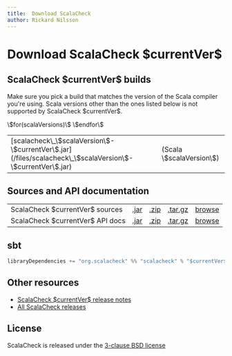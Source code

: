 ```yaml
---
title:  Download ScalaCheck
author: Rickard Nilsson
---
```


# Download ScalaCheck \$currentVer\$

## ScalaCheck \$currentVer\$ builds
Make sure you pick a build that matches the version of the Scala compiler
you're using. Scala versions other than the ones listed below is not supported
by ScalaCheck \$currentVer\$.

<table>
<tbody>
\$for(scalaVersions)\$
<tr class="odd">
<td align="left">[scalacheck\_\$scalaVersion\$-\$currentVer\$.jar](/files/scalacheck\_\$scalaVersion\$-\$currentVer\$.jar)</td>
<td align="left">(Scala \$scalaVersion\$)</td>
</tr>
\$endfor\$
</tbody>
</table>

## Sources and API documentation

|                                            |       |       |       |   |
|:-------------------------------------------|:------|:------|:------|:--|
| ScalaCheck \$currentVer\$ sources |[.jar](/files/scalacheck_\$scalaVer\$-\$currentVer\$-sources.jar)|[.zip](/files/scalacheck_\$scalaVer\$-\$currentVer\$-sources.zip)|[.tar.gz](/files/scalacheck_\$scalaVer\$-\$currentVer\$-sources.tar.gz)|[browse](\$repoUrl\$/tree/\$currentVer\$)|
| ScalaCheck \$currentVer\$ API docs|[.jar](/files/scalacheck_\$scalaVer\$-\$currentVer\$-javadoc.jar)|[.zip](/files/scalacheck_\$scalaVer\$-\$currentVer\$-javadoc.zip)|[.tar.gz](/files/scalacheck_\$scalaVer\$-\$currentVer\$-javadoc.tar.gz)|[browse](https://javadoc.io/doc/org.scalacheck/scalacheck_\$scalaVer\$/\$currentVer$/org/scalacheck/index.html)|

## sbt

```scala
libraryDependencies += "org.scalacheck" %% "scalacheck" % "$currentVer$" % "test"
```

## Other resources
* [ScalaCheck \$currentVer\$ release notes](\$repoUrl\$/tree/\$currentVer\$/RELEASE)
* [All ScalaCheck releases](/releases.html)

## License
ScalaCheck is released under the [3-clause BSD
license](\$repoUrl\$/tree/\$currentVer\$/LICENSE)
